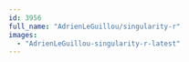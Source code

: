 ```yaml
---
id: 3956
full_name: "AdrienLeGuillou/singularity-r"
images: 
  - "AdrienLeGuillou-singularity-r-latest"
---
```

